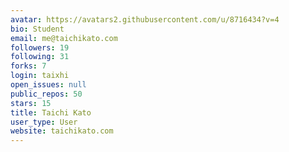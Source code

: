 ```yaml
---
avatar: https://avatars2.githubusercontent.com/u/8716434?v=4
bio: Student
email: me@taichikato.com
followers: 19
following: 31
forks: 7
login: taixhi
open_issues: null
public_repos: 50
stars: 15
title: Taichi Kato
user_type: User
website: taichikato.com
---
```

